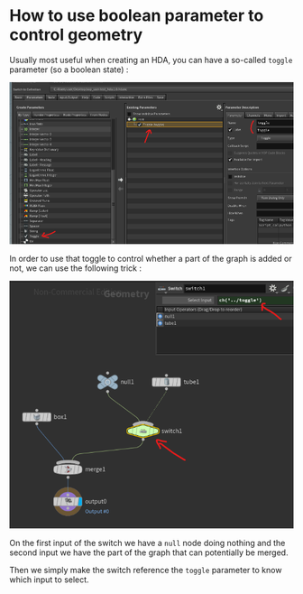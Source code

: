 # How to use boolean parameter to control geometry

Usually most useful when creating an HDA, you can have a so-called `toggle` parameter (so a boolean state) :

<img src="./img_01.png">

In order to use that toggle to control whether a part of the graph is added or not, we can use the following trick :

<img src="./img_02.png">

On the first input of the switch we have a `null` node doing nothing and the second input we have the part of the graph that can potentially be merged.

Then we simply make the switch reference the `toggle` parameter to know which input to select.
